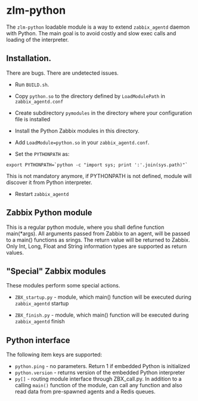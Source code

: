 zlm-python
==============

The `zlm-python` loadable module is a way to extend `zabbix_agentd` daemon
with Python. The main goal is to avoid costly and slow exec calls and
loading of the interpreter.

## Installation.

There are bugs. There are undetected issues.

* Run `BUILD.sh`.

* Copy `python.so` to the directory defined by `LoadModulePath` in
`zabbix_agentd.conf`

* Create subdirectory `pymodules` in the directory where your
configuration file is installed

* Install the Python Zabbix modules in this directory.

* Add `LoadModule=python.so` in your `zabbix_agentd.conf`.


* Set the `PYTHONPATH` as:

```
export PYTHONPATH=`python -c "import sys; print ':'.join(sys.path)"`
```

This is not mandatory anymore, if PYTHONPATH is not defined, module
will discover it from Python interpreter.

* Restart `zabbix_agentd`


## Zabbix Python module

This is a regular python module, where you shall define function
main(*args). All arguments passed from Zabbix to an agent, will be
passed to a main() functions as srings. The return value will be returned
to Zabbix. Only Int, Long, Float and String information types are supported as return values.

## "Special" Zabbix modules

These modules perform some special actions.

* `ZBX_startup.py` - module, which main() function will be executed during
`zabbix_agentd` startup

* `ZBX_finish.py` - module, which main() function will be executed during
`zabbix_agentd` finish

## Python interface

The following item keys are supported:

* `python.ping` - no parameters. Return 1 if embedded Python is initialized
* `python.version` - returns version of the embedded Python interpreter
* `py[]` -  routing  module interface through ZBX_call.py. 
In addition to a calling `main()` function of the module, can call any
function and also read data from pre-spawned agents and a Redis queues.

